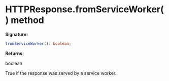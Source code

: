 # HTTPResponse.fromServiceWorker() method

**Signature:**

```typescript
fromServiceWorker(): boolean;
```

**Returns:**

boolean

True if the response was served by a service worker.

